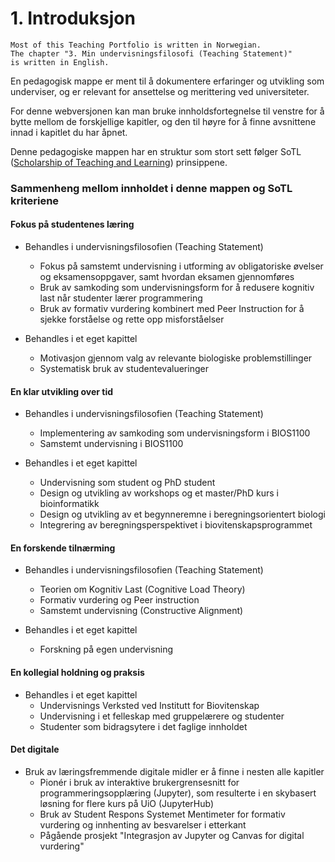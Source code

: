 <!-- !split -->
<!-- jupyter-book 01_mappe.md -->
# 1. Introduksjon

```{note}
Most of this Teaching Portfolio is written in Norwegian.
The chapter "3. Min undervisningsfilosofi (Teaching Statement)"
is written in English.
```

En pedagogisk mappe er ment til å dokumentere
erfaringer og utvikling som underviser,
og er relevant for ansettelse og merittering ved universiteter.

For denne webversjonen kan man bruke innholdsfortegnelse til venstre
for å bytte mellom de forskjellige kapitler,
og den til høyre for å finne avsnittene innad i kapitlet du har åpnet.

Denne pedagogiske mappen har en struktur som stort sett følger SoTL
([Scholarship of Teaching and Learning](https://issotl.com/about-issotl/)) prinsippene.

### Sammenheng mellom innholdet i denne mappen og SoTL kriteriene

#### Fokus på studentenes læring

* Behandles i undervisningsfilosofien (Teaching Statement)
  * Fokus på samstemt undervisning i utforming av obligatoriske øvelser og
    eksamensoppgaver, samt hvordan eksamen gjennomføres
  * Bruk av samkoding som undervisningsform for å redusere kognitiv last når
    studenter lærer programmering
  * Bruk av formativ vurdering kombinert med Peer Instruction for å
    sjekke forståelse og rette opp misforståelser

* Behandles i et eget kapittel
  * Motivasjon gjennom valg av relevante biologiske problemstillinger
  * Systematisk bruk av studentevalueringer


#### En klar utvikling over tid

* Behandles i undervisningsfilosofien (Teaching Statement)
  * Implementering av samkoding som undervisningsform i BIOS1100
  * Samstemt undervisning i BIOS1100

* Behandles i et eget kapittel
  * Undervisning som student og PhD student
  * Design og utvikling av workshops og et master/PhD kurs i bioinformatikk
  * Design og utvikling av et begynneremne i beregningsorientert biologi
  * Integrering av beregningsperspektivet i biovitenskapsprogrammet


#### En forskende tilnærming

* Behandles i undervisningsfilosofien (Teaching Statement)
  * Teorien om Kognitiv Last (Cognitive Load Theory)
  * Formativ vurdering og Peer instruction
  * Samstemt undervisning (Constructive Alignment)

* Behandles i et eget kapittel
  * Forskning på egen undervisning


#### En kollegial holdning og praksis

* Behandles i et eget kapittel
  * Undervisnings Verksted ved Institutt for Biovitenskap
  * Undervisning i et felleskap med gruppelærere og studenter
  * Studenter som bidragsytere i det faglige innholdet


#### Det digitale

* Bruk av læringsfremmende digitale midler er å finne i nesten alle kapitler
  * Pionér i bruk av interaktive brukergrensesnitt for programmeringsopplæring
    (Jupyter), som resulterte i en skybasert løsning for flere kurs på UiO (JupyterHub)
  * Bruk av Student Respons Systemet Mentimeter for formativ vurdering og
    innhenting av besvarelser i etterkant
  * Pågående prosjekt "Integrasjon av Jupyter og Canvas for digital vurdering"


